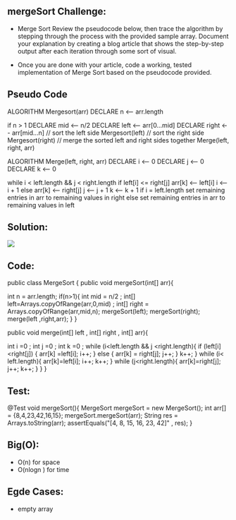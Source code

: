 ## mergeSort Challenge:
- Merge Sort Review the pseudocode below, then trace the algorithm by stepping through the process with the provided sample array. Document your explanation by creating a blog article that shows the step-by-step output after each iteration through some sort of visual.

* Once you are done with your article, code a working, tested implementation of Merge Sort based on the pseudocode provided.

## Pseudo Code

ALGORITHM Mergesort(arr) DECLARE n <-- arr.length

if n > 1
  DECLARE mid <-- n/2
  DECLARE left <-- arr[0...mid]
  DECLARE right <-- arr[mid...n]
  // sort the left side
  Mergesort(left)
  // sort the right side
  Mergesort(right)
  // merge the sorted left and right sides together
  Merge(left, right, arr)

ALGORITHM Merge(left, right, arr) DECLARE i <-- 0 DECLARE j <-- 0 DECLARE k <-- 0

while i < left.length && j < right.length
    if left[i] <= right[j]
        arr[k] <-- left[i]
        i <-- i + 1
    else
        arr[k] <-- right[j]
        j <-- j + 1
    k <-- k + 1
if i = left.length
  set remaining entries in arr to remaining values in right
else
   set remaining entries in arr to remaining values in left

## Solution:

![](https://i.ytimg.com/vi/JSceec-wEyw/maxresdefault.jpg)


## Code:

public class MergeSort {
public void mergeSort(int[] arr){

int n = arr.length;
if(n>1){
  int mid = n/2 ;
  int[] left=Arrays.copyOfRange(arr,0,mid) ;
  int[] right = Arrays.copyOfRange(arr,mid,n);
  mergeSort(left);
  mergeSort(right);
  merge(left ,right,arr);
}
}

public void merge(int[] left , int[] right , int[] arr){

int i =0 ;
int j =0 ;
int k =0 ;
while (i<left.length && j <right.length){
  if (left[i] <right[j])
  { arr[k] =left[i];
    i++; }
  else {
    arr[k] = right[j];
    j++;
  }
  k++; }
  while (i< left.length){
    arr[k]=left[i];
    i++; k++;
  }
 while (j<right.length){
   arr[k]=right[j];
   j++; k++; }
} }


## Test:

@Test void mergeSort(){
MergeSort mergeSort = new MergeSort();
int arr[] = {8,4,23,42,16,15};
mergeSort.mergeSort(arr);
 String res = Arrays.toString(arr); 
 assertEquals("[4, 8, 15, 16, 23, 42]" , res); }

## Big(O):

- O(n) for space 
- O(nlogn ) for time

## Egde Cases:
- empty array